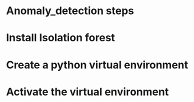# Anomaly_detection steps
# Install Isolation forest 
# Create a python virtual environment 
# Activate the virtual environment 
